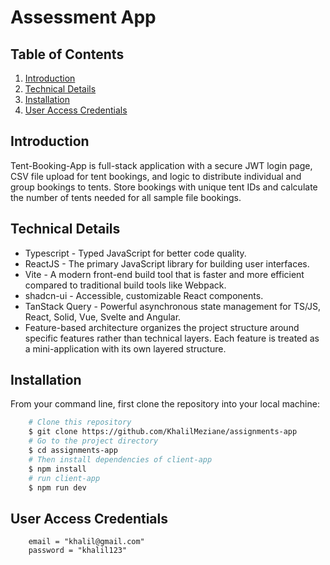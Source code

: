 # Assessment App

## Table of Contents

1. [Introduction](#introduction)
2. [Technical Details](#technical-details)
3. [Installation](#installation)
4. [User Access Credentials](#user-access-credentials)

## Introduction

Tent-Booking-App is full-stack application with a secure JWT login page, CSV file upload for tent bookings, and logic to distribute individual and group bookings to tents. Store bookings with unique tent IDs and calculate the number of tents needed for all sample file bookings.

## Technical Details

- Typescript - Typed JavaScript for better code quality.
- ReactJS - The primary JavaScript library for building user interfaces.
- Vite - A modern front-end build tool that is faster and more efficient compared to traditional build tools like Webpack.
- shadcn-ui - Accessible, customizable React components.
- TanStack Query - Powerful asynchronous state management for TS/JS, React, Solid, Vue, Svelte and Angular.
- Feature-based architecture organizes the project structure around specific features rather than technical layers. Each feature is treated as a mini-application with its own layered structure.

## Installation

From your command line, first clone the repository into your local machine:

```bash
    # Clone this repository
    $ git clone https://github.com/KhalilMeziane/assignments-app
    # Go to the project directory
    $ cd assignments-app
    # Then install dependencies of client-app
    $ npm install
    # run client-app
    $ npm run dev
```

## User Access Credentials

```
    email = "khalil@gmail.com"
    password = "khalil123"
```

